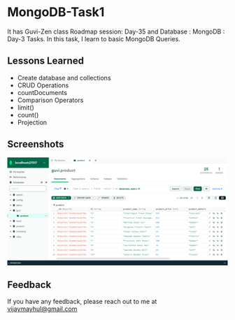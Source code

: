 
# MongoDB-Task1

It has Guvi-Zen class Roadmap session: Day-35 and Database : MongoDB : Day-3 Tasks. In this task, I learn to basic MongoDB Queries.

## Lessons Learned

- Create database and collections
- CRUD Operations
- countDocuments
- Comparison Operators
- limit()
- count()
- Projection
  

## Screenshots

![App Screenshot](./Images/demo.png)

## Feedback

If you have any feedback, please reach out to me at vijaymayhul@gmail.com
